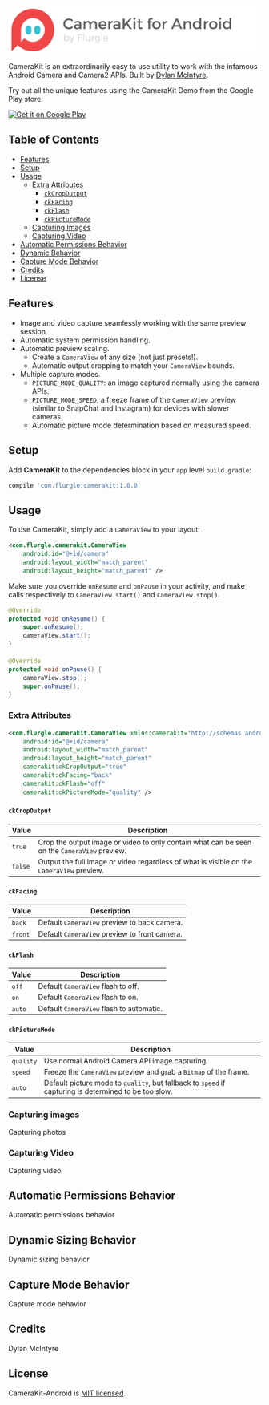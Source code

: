 ![CameraKit Header](.repo/camerakit-android-header.png)

CameraKit is an extraordinarily easy to use utility to work with the infamous Android Camera and Camera2 APIs. Built by [Dylan McIntyre](https://github.com/dwillmc).


Try out all the unique features using the CameraKit Demo from the Google Play store!

<a href='https://play.google.com/store/apps/details?id=com.flurgle.camerakit.demo&pcampaignid=MKT-Other-global-all-co-prtnr-py-PartBadge-Mar2515-1'><img alt='Get it on Google Play' src='https://play.google.com/intl/en_us/badges/images/generic/en_badge_web_generic.png' height='80'/></a>


## Table of Contents
- [Features](#features)
- [Setup](#setup)
- [Usage](#usage)
  - [Extra Attributes](#extra-attributes)
    - [`ckCropOutput`](#ckCropOutput)
    - [`ckFacing`](#ckFacing)
    - [`ckFlash`](#ckFlash)
    - [`ckPictureMode`](#ckPictureMode)
  - [Capturing Images](#capturing-images)
  - [Capturing Video](#capturing-video)
- [Automatic Permissions Behavior](#automatic-permissions-behavior)
- [Dynamic Behavior](#dynamic-sizing-behavior)
- [Capture Mode Behavior](#capture-mode-behavior)
- [Credits](#credits)
- [License](#license)

## Features

- Image and video capture seamlessly working with the same preview session.
- Automatic system permission handling.
- Automatic preview scaling.
  - Create a `CameraView` of any size (not just presets!).
  - Automatic output cropping to match your `CameraView` bounds.
- Multiple capture modes.
  - `PICTURE_MODE_QUALITY`: an image captured normally using the camera APIs.
  - `PICTURE_MODE_SPEED`: a freeze frame of the `CameraView` preview (similar to SnapChat and Instagram) for devices with slower cameras.
  - Automatic picture mode determination based on measured speed.

## Setup
Add __CameraKit__ to the dependencies block in your `app` level `build.gradle`:
```groovy
compile 'com.flurgle:camerakit:1.0.0'
```

## Usage

To use CameraKit, simply add a `CameraView` to your layout:

```xml
<com.flurgle.camerakit.CameraView
    android:id="@+id/camera"
    android:layout_width="match_parent"
    android:layout_height="match_parent" />
```

Make sure you override `onResume` and `onPause` in your activity, and make calls respectively to `CameraView.start()` and `CameraView.stop()`.

```java
@Override
protected void onResume() {
    super.onResume();
    cameraView.start();
}

@Override
protected void onPause() {
    cameraView.stop();
    super.onPause();
}
```

### Extra Attributes

```xml
<com.flurgle.camerakit.CameraView xmlns:camerakit="http://schemas.android.com/apk/res-auto"
    android:id="@+id/camera"
    android:layout_width="match_parent"
    android:layout_height="match_parent"
    camerakit:ckCropOutput="true"  
    camerakit:ckFacing="back"
    camerakit:ckFlash="off"
    camerakit:ckPictureMode="quality" />
```

#### `ckCropOutput`

| Value         | Description  |
| --------------| -------------|
| `true`        | Crop the output image or video to only contain what can be seen on the `CameraView` preview. |
| `false`       | Output the full image or video regardless of what is visible on the `CameraView` preview. |


#### `ckFacing`

| Value         | Description  |
| --------------| -------------|
| `back`        | Default `CameraView` preview to back camera. |
| `front`       | Default `CameraView` preview to front camera. |


#### `ckFlash`

| Value         | Description  |
| --------------| -------------|
| `off`         | Default `CameraView` flash to off. |
| `on`          | Default `CameraView` flash to on. |
| `auto`        | Default `CameraView` flash to automatic. |

#### `ckPictureMode`

| Value         | Description  |
| --------------| -------------|
| `quality`     | Use normal Android Camera API image capturing. |
| `speed`       | Freeze the `CameraView` preview and grab a `Bitmap` of the frame. |
| `auto`        | Default picture mode to `quality`, but fallback to `speed` if capturing is determined to be too slow. |

### Capturing images

Capturing photos

### Capturing Video

Capturing video

## Automatic Permissions Behavior

Automatic permissions behavior

## Dynamic Sizing Behavior

Dynamic sizing behavior

## Capture Mode Behavior

Capture mode behavior

## Credits
Dylan McIntyre

## License
CameraKit-Android is [MIT licensed](https://github.com/wonderkiln/camerakit-android/blob/master/LICENSE).